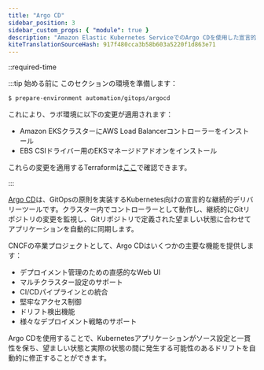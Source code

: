 ```yaml
---
title: "Argo CD"
sidebar_position: 3
sidebar_custom_props: { "module": true }
description: "Amazon Elastic Kubernetes ServiceでのArgo CDを使用した宣言的なGitOps継続的デリバリー。"
kiteTranslationSourceHash: 917f480cca3b58b603a5220f1d863e71
---
```


::required-time

:::tip 始める前に
このセクションの環境を準備します：

```bash timeout=300 wait=120
$ prepare-environment automation/gitops/argocd
```

これにより、ラボ環境に以下の変更が適用されます：

- Amazon EKSクラスターにAWS Load Balancerコントローラーをインストール
- EBS CSIドライバー用のEKSマネージドアドオンをインストール

これらの変更を適用するTerraformは[ここ](https://github.com/VAR::MANIFESTS_OWNER/VAR::MANIFESTS_REPOSITORY/tree/VAR::MANIFESTS_REF/manifests/modules/automation/gitops/argocd/.workshop/terraform)で確認できます。

:::

[Argo CD](https://argoproj.github.io/cd/)は、GitOpsの原則を実装するKubernetes向けの宣言的な継続的デリバリーツールです。クラスター内でコントローラーとして動作し、継続的にGitリポジトリの変更を監視し、Gitリポジトリで定義された望ましい状態に合わせてアプリケーションを自動的に同期します。

CNCFの卒業プロジェクトとして、Argo CDはいくつかの主要な機能を提供します：

- デプロイメント管理のための直感的なWeb UI
- マルチクラスター設定のサポート
- CI/CDパイプラインとの統合
- 堅牢なアクセス制御
- ドリフト検出機能
- 様々なデプロイメント戦略のサポート

Argo CDを使用することで、Kubernetesアプリケーションがソース設定と一貫性を保ち、望ましい状態と実際の状態の間に発生する可能性のあるドリフトを自動的に修正することができます。
